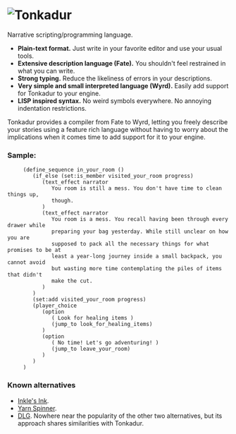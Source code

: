 # ![Tonkadur](https://tonkadur.of.tacticians.online/images/tonkadur_logo_black_as_path.svg)
Narrative scripting/programming language.

 * **Plain-text format.** Just write in your favorite editor and use your usual tools.
 * **Extensive description language (Fate).** You shouldn't feel restrained in what you can write.
 * **Strong typing.** Reduce the likeliness of errors in your descriptions.
 * **Very simple and small interpreted language (Wyrd).** Easily add support for Tonkadur to your engine.
 * **LISP inspired syntax.** No weird symbols everywhere. No annoying indentation restrictions.

Tonkadur provides a compiler from Fate to Wyrd, letting you freely describe
your stories using a feature rich language without having to worry about the
implications when it comes time to add support for it to your engine.

### Sample:
         (define_sequence in_your_room ()
            (if_else (set:is_member visited_your_room progress)
               (text_effect narrator
                  You room is still a mess. You don't have time to clean things up,
                  though.
               )
               (text_effect narrator
                  You room is a mess. You recall having been through every drawer while
                  preparing your bag yesterday. While still unclear on how you are
                  supposed to pack all the necessary things for what promises to be at
                  least a year-long journey inside a small backpack, you cannot avoid
                  but wasting more time contemplating the piles of items that didn't
                  make the cut.
               )
            )
            (set:add visited_your_room progress)
            (player_choice
               (option
                  ( Look for healing items )
                  (jump_to look_for_healing_items)
               )
               (option
                  ( No time! Let's go adventuring! )
                  (jump_to leave_your_room)
               )
            )
         )

### Known alternatives
* [Inkle's Ink](https://www.inklestudios.com/ink/).
* [Yarn Spinner](https://yarnspinner.dev/).
* [DLG](https://github.com/iLambda/language-dlg). Nowhere near the popularity of
the other two alternatives, but its approach shares similarities with Tonkadur.

